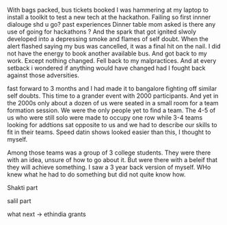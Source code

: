 With bags packed, bus tickets booked I was hammering at my laptop to install a toolkit to test a new tech at the hackathon. Failing so first innner dialouge shd u go?
past experiences 
Dinner table mom asked is there any use of going for hackathons ? And the spark that got ignited slwoly developed into a depressing smoke and flames of self doubt. 
When the alert flashed saying my bus was cancelled, it was a final hit on the nail. I did not have the energy to book another available bus. And got back to my work. 
Except nothing changed. Fell back to my malpractices. And at every setback i wondered if anything would have changed had I fought back against those adversities. 

fast forward to 3 months and I had made it to bangalore fighting off similar self doubts. This time to a grander event with 2000 participants. And yet in the 2000s only about a dozen of us were seated in a small room for a team formation session. We were the only people yet to find a team. The 4-5 of us who were still solo were made to occupy one row while 3-4 teams looking for addtions sat opposite to us and we had to describe our skills to fit in their teams. Speed datin shows looked easier than this, I thought to myself.

Among those teams was a group of 3 college students. They were there with an idea, unsure of how to go about it. But were there with a beleif that they will achieve something. 
I saw a 3 year back version of myself. WHo knew what he had to do something but did not  quite know how. 

Shakti part

salil part

what next -> ethindia grants
